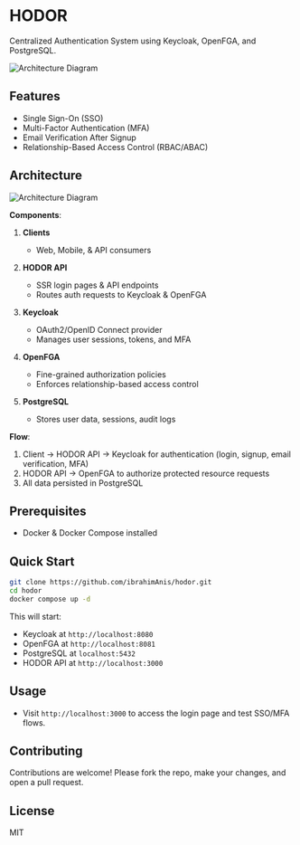 # HODOR

Centralized Authentication System using Keycloak, OpenFGA, and PostgreSQL.

![Architecture Diagram](docs/architecture.png)

## Features

* Single Sign-On (SSO)
* Multi-Factor Authentication (MFA)
* Email Verification After Signup
* Relationship-Based Access Control (RBAC/ABAC)

## Architecture

![Architecture Diagram](docs/architecture.png)

**Components**:

1. **Clients**

   * Web, Mobile, & API consumers
2. **HODOR API**

   * SSR login pages & API endpoints
   * Routes auth requests to Keycloak & OpenFGA
3. **Keycloak**

   * OAuth2/OpenID Connect provider
   * Manages user sessions, tokens, and MFA
4. **OpenFGA**

   * Fine-grained authorization policies
   * Enforces relationship-based access control
5. **PostgreSQL**

   * Stores user data, sessions, audit logs

**Flow**:

1. Client → HODOR API → Keycloak for authentication (login, signup, email verification, MFA)
2. HODOR API → OpenFGA to authorize protected resource requests
3. All data persisted in PostgreSQL

## Prerequisites

* Docker & Docker Compose installed

## Quick Start

```bash
git clone https://github.com/ibrahimAnis/hodor.git
cd hodor
docker compose up -d
```

This will start:

* Keycloak at `http://localhost:8080`
* OpenFGA at `http://localhost:8081`
* PostgreSQL at `localhost:5432`
* HODOR API at `http://localhost:3000`

## Usage

* Visit `http://localhost:3000` to access the login page and test SSO/MFA flows.

## Contributing

Contributions are welcome! Please fork the repo, make your changes, and open a pull request.

## License

MIT
